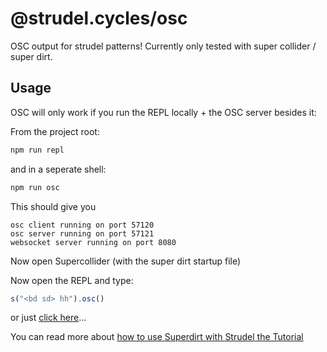 # @strudel.cycles/osc

OSC output for strudel patterns! Currently only tested with super collider / super dirt.

## Usage

OSC will only work if you run the REPL locally + the OSC server besides it:

From the project root:

```js
npm run repl
```

and in a seperate shell:

```js
npm run osc
```

This should give you

```log
osc client running on port 57120
osc server running on port 57121
websocket server running on port 8080
```

Now open Supercollider (with the super dirt startup file)

Now open the REPL and type:

```js
s("<bd sd> hh").osc()
```

or just [click here](https://strudel.cc/#cygiPGJkIHNkPiBoaCIpLm9zYygp)...

You can read more about [how to use Superdirt with Strudel the Tutorial](https://strudel.cc/learn/input-output/#superdirt-api)

